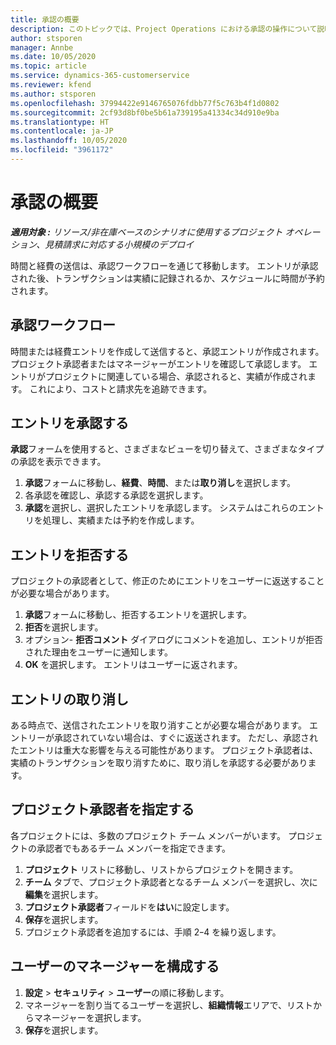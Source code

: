 ```yaml
---
title: 承認の概要
description: このトピックでは、Project Operations における承認の操作について説明します。
author: stsporen
manager: Annbe
ms.date: 10/05/2020
ms.topic: article
ms.service: dynamics-365-customerservice
ms.reviewer: kfend
ms.author: stsporen
ms.openlocfilehash: 37994422e9146765076fdbb77f5c763b4f1d0802
ms.sourcegitcommit: 2cf93d8bf0be5b61a739195a41334c34d910e9ba
ms.translationtype: HT
ms.contentlocale: ja-JP
ms.lasthandoff: 10/05/2020
ms.locfileid: "3961172"
---
```

# <a name="approvals-overview"></a>承認の概要

_**適用対象 :** リソース/非在庫ベースのシナリオに使用するプロジェクト オペレーション、見積請求に対応する小規模のデプロイ_

時間と経費の送信は、承認ワークフローを通じて移動します。 エントリが承認された後、トランザクションは実績に記録されるか、スケジュールに時間が予約されます。

## <a name="approvals-workflow"></a>承認ワークフロー
時間または経費エントリを作成して送信すると、承認エントリが作成されます。 プロジェクト承認者またはマネージャーがエントリを確認して承認します。 エントリがプロジェクトに関連している場合、承認されると、実績が作成されます。 これにより、コストと請求先を追跡できます。 

## <a name="approve-an-entry"></a>エントリを承認する
**承認**フォームを使用すると、さまざまなビューを切り替えて、さまざまなタイプの承認を表示できます。
  
1. **承認**フォームに移動し、**経費**、**時間**、または**取り消し**を選択します。
2. 各承認を確認し、承認する承認を選択します。
3. **承認**を選択し、選択したエントリを承認します。
システムはこれらのエントリを処理し、実績または予約を作成します。

## <a name="reject-an-entry"></a>エントリを拒否する
プロジェクトの承認者として、修正のためにエントリをユーザーに返送することが必要な場合があります。
  
1. **承認**フォームに移動し、拒否するエントリを選択します。 
2. **拒否**を選択します。
3. オプション- **拒否コメント** ダイアログにコメントを追加し、エントリが拒否された理由をユーザーに通知します。
4. **OK** を選択します。 エントリはユーザーに返されます。
  
## <a name="recall-entries"></a>エントリの取り消し
ある時点で、送信されたエントリを取り消すことが必要な場合があります。 エントリーが承認されていない場合は、すぐに返送されます。 ただし、承認されたエントリは重大な影響を与える可能性があります。 プロジェクト承認者は、実績のトランザクションを取り消すために、取り消しを承認する必要があります。

## <a name="specify-project-approvers"></a>プロジェクト承認者を指定する
各プロジェクトには、多数のプロジェクト チーム メンバーがいます。 プロジェクトの承認者でもあるチーム メンバーを指定できます。

1. **プロジェクト** リストに移動し、リストからプロジェクトを開きます。
2. **チーム** タブで、プロジェクト承認者となるチーム メンバーを選択し、次に**編集**を選択します。
3. **プロジェクト承認者**フィールドを**はい**に設定します。
4. **保存**を選択します。
5. プロジェクト承認者を追加するには、手順 2ｰ4 を繰り返します。

## <a name="configure-the-users-manager"></a>ユーザーのマネージャーを構成する

1. **設定** > **セキュリティ** >  **ユーザー**の順に移動します。
2. マネージャーを割り当てるユーザーを選択し、**組織情報**エリアで、リストからマネージャーを選択します。 
3. **保存**を選択します。


